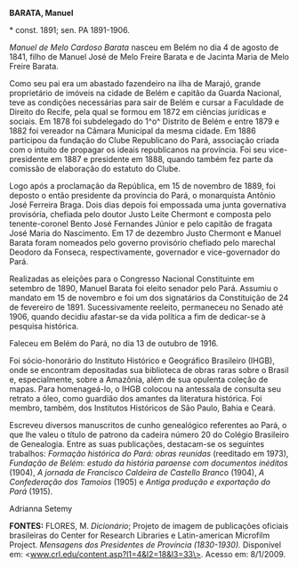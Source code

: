 **BARATA, Manuel**

\* const. 1891; sen. PA 1891-1906.

*Manuel de Melo Cardoso Barata* nasceu em Belém no dia 4 de agosto de
1841, filho de Manuel José de Melo Freire Barata e de Jacinta Maria de
Melo Freire Barata.

Como seu pai era um abastado fazendeiro na ilha de Marajó, grande
proprietário de imóveis na cidade de Belém e capitão da Guarda Nacional,
teve as condições necessárias para sair de Belém e cursar a Faculdade de
Direito do Recife, pela qual se formou em 1872 em ciências jurídicas e
sociais. Em 1878 foi subdelegado do 1^o^ Distrito de Belém e entre 1879
e 1882 foi vereador na Câmara Municipal da mesma cidade. Em 1886
participou da fundação do Clube Republicano do Pará, associação criada
com o intuito de propagar os ideais republicanos na província. Foi seu
vice-presidente em 1887 e presidente em 1888, quando também fez parte da
comissão de elaboração do estatuto do Clube.

Logo após a proclamação da República, em 15 de novembro de 1889, foi
deposto o então presidente da província do Pará, o monarquista Antônio
José Ferreira Braga. Dois dias depois foi empossada uma junta
governativa provisória, chefiada pelo doutor Justo Leite Chermont e
composta pelo tenente-coronel Bento José Fernandes Júnior e pelo capitão
de fragata José Maria do Nascimento. Em 17 de dezembro Justo Chermont e
Manuel Barata foram nomeados pelo governo provisório chefiado pelo
marechal Deodoro da Fonseca, respectivamente, governador e
vice-governador do Pará.

Realizadas as eleições para o Congresso Nacional Constituinte em
setembro de 1890, Manuel Barata foi eleito senador pelo Pará. Assumiu o
mandato em 15 de novembro e foi um dos signatários da Constituição de 24
de fevereiro de 1891. Sucessivamente reeleito, permaneceu no Senado até
1906, quando decidiu afastar-se da vida política a fim de dedicar-se à
pesquisa histórica.

Faleceu em Belém do Pará, no dia 13 de outubro de 1916.

Foi sócio-honorário do Instituto Histórico e Geográfico Brasileiro
(IHGB), onde se encontram depositadas sua biblioteca de obras raras
sobre o Brasil e, especialmente, sobre a Amazônia, além de sua opulenta
coleção de mapas. Para homenageá-lo, o IHGB colocou na antessala de
consulta seu retrato a óleo, como guardião dos amantes da literatura
histórica. Foi membro, também, dos Institutos Históricos de São Paulo,
Bahia e Ceará.

Escreveu diversos manuscritos de cunho genealógico referentes ao Pará, o
que lhe valeu o título de patrono da cadeira número 20 do Colégio
Brasileiro de Genealogia. Entre as suas publicações, destacam-se os
seguintes trabalhos: *Formação histórica do Pará: obras reunidas*
(reeditado em 1973), *Fundação de Belém: estudo da história paraense com
documentos inéditos* (1904), *A jornada de Francisco Caldeira de
Castello Branco* (1904), *A Confederação dos Tamoios* (1905) e *Antiga
produção e exportação do Pará* (1915).

Adrianna Setemy

**FONTES:** FLORES, M. *Dicionário*; Projeto de imagem de publicações
oficiais brasileiras do Center for Research Libraries e Latin-american
Microfilm Project. *Mensagens dos Presidentes de Província (1830-1930).*
Disponível em: \<www.crl.edu/content.asp?l1=4&l2=18&l3=33\>. Acesso em:
8/1/2009.
